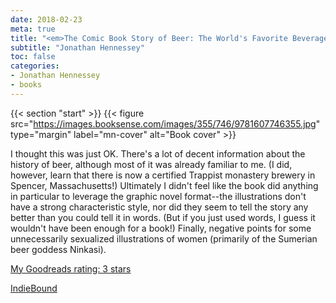 ```yaml
---
date: 2018-02-23
meta: true
title: "<em>The Comic Book Story of Beer: The World's Favorite Beverage from 7000 BC to Today's Craft Brewing Revolution</em>"
subtitle: "Jonathan Hennessey"
toc: false
categories:
- Jonathan Hennessey
- books
---
```


{{< section "start" >}}
{{< figure src="https://images.booksense.com/images/355/746/9781607746355.jpg" type="margin" label="mn-cover" alt="Book cover" >}}

I thought this was just OK. There's a lot of decent information about the history of beer, although most of it was already familiar to me. (I did, however, learn that there is now a certified Trappist monastery brewery in Spencer, Massachusetts!) Ultimately I didn't feel like the book did anything in particular to leverage the graphic novel format--the illustrations don't have a strong characteristic style, nor did they seem to tell the story any better than you could tell it in words. (But if you just used words, I guess it wouldn't have been enough for a book!) Finally, negative points for some unnecessarily sexualized illustrations of women (primarily of the Sumerian beer goddess Ninkasi).

[My Goodreads rating: 3 stars](https://www.goodreads.com/review/show/2258195946)  

[IndieBound](https://www.indiebound.org/book/9781607746355)
